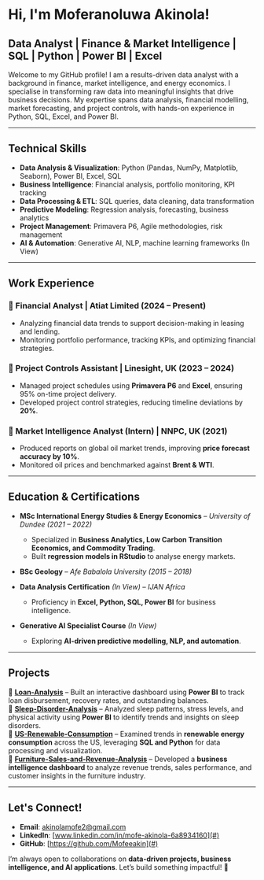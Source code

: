 # Hi, I'm Moferanoluwa Akinola!  

## Data Analyst | Finance & Market Intelligence | SQL | Python | Power BI | Excel  

Welcome to my GitHub profile! I am a results-driven data analyst with a background in finance, market intelligence, and energy economics. I specialise in transforming raw data into meaningful insights that drive business decisions. My expertise spans data analysis, financial modelling, market forecasting, and project controls, with hands-on experience in Python, SQL, Excel, and Power BI.  

---

## Technical Skills  
- **Data Analysis & Visualization**: Python (Pandas, NumPy, Matplotlib, Seaborn), Power BI, Excel, SQL  
- **Business Intelligence**: Financial analysis, portfolio monitoring, KPI tracking  
- **Data Processing & ETL**: SQL queries, data cleaning, data transformation  
- **Predictive Modeling**: Regression analysis, forecasting, business analytics  
- **Project Management**: Primavera P6, Agile methodologies, risk management  
- **AI & Automation**: Generative AI, NLP, machine learning frameworks (In View)  

---

## Work Experience  

### **🔹 Financial Analyst | Atiat Limited (2024 – Present)**  
- Analyzing financial data trends to support decision-making in leasing and lending.  
- Monitoring portfolio performance, tracking KPIs, and optimizing financial strategies.  

### **🔹 Project Controls Assistant | Linesight, UK (2023 – 2024)**  
- Managed project schedules using **Primavera P6** and **Excel**, ensuring 95% on-time project delivery.  
- Developed project control strategies, reducing timeline deviations by **20%**.  

### **🔹 Market Intelligence Analyst (Intern) | NNPC, UK (2021)**  
- Produced reports on global oil market trends, improving **price forecast accuracy by 10%**.  
- Monitored oil prices and benchmarked against **Brent & WTI**.  

---

## Education & Certifications  

- **MSc International Energy Studies & Energy Economics** – *University of Dundee (2021 – 2022)*  
  - Specialized in **Business Analytics, Low Carbon Transition Economics, and Commodity Trading**.  
  - Built **regression models in RStudio** to analyse energy markets.  

- **BSc Geology** – *Afe Babalola University (2015 – 2018)*  

- **Data Analysis Certification** *(In View)* – *IJAN Africa*  
  - Proficiency in **Excel, Python, SQL, Power BI** for business intelligence.  

- **Generative AI Specialist Course** *(In View)*  
  - Exploring **AI-driven predictive modelling, NLP, and automation**.  

---

## Projects  

🔹 **[Loan-Analysis](#)** – Built an interactive dashboard using **Power BI** to track loan disbursement, recovery rates, and outstanding balances.  
🔹 **[Sleep-Disorder-Analysis](#)** – Analyzed sleep patterns, stress levels, and physical activity using **Power BI** to identify trends and insights on sleep disorders.  
🔹 **[US-Renewable-Consumption](#)** – Examined trends in **renewable energy consumption** across the US, leveraging **SQL and Python** for data processing and visualization.  
🔹 **[Furniture-Sales-and-Revenue-Analysis](#)** – Developed a **business intelligence dashboard** to analyze revenue trends, sales performance, and customer insights in the furniture industry. 
 
---

## Let's Connect!  

- **Email**: [akinolamofe2@gmail.com](mailto:akinolamofe2@gmail.com)  
- **LinkedIn**: [www.linkedin.com/in/mofe-akinola-6a8934160](#)  
- **GitHub**: [https://github.com/Mofeeakin](#)  

I’m always open to collaborations on **data-driven projects, business intelligence, and AI applications**. Let’s build something impactful! 🚀  
